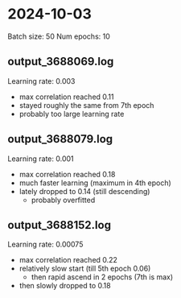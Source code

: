 # 2024-10-03
Batch size: 50
Num epochs: 10

## output_3688069.log
Learning rate: 0.003
- max correlation reached 0.11
- stayed roughly the same from 7th epoch
- probably too large learning rate

## output_3688079.log
Learning rate: 0.001
- max correlation reached 0.18
- much faster learning (maximum in 4th epoch)
- lately dropped to 0.14 (still descending)
    - probably overfitted

## output_3688152.log
Learning rate: 0.00075
- max correlation reached 0.22
- relatively slow start (till 5th epoch 0.06)
    - then rapid ascend in 2 epochs (7th is max)
- then slowly dropped to 0.18